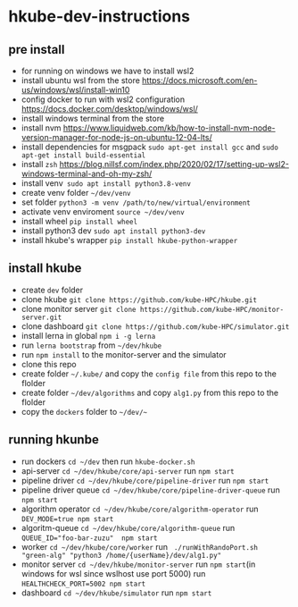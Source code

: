 # hkube-dev-instructions


## pre install

 - for running on windows we have to install wsl2 
 - install ubuntu wsl from the store https://docs.microsoft.com/en-us/windows/wsl/install-win10
 - config docker to run with wsl2 configuration https://docs.docker.com/desktop/windows/wsl/
 - install windows terminal from the store 
 - install nvm https://www.liquidweb.com/kb/how-to-install-nvm-node-version-manager-for-node-js-on-ubuntu-12-04-lts/
 - install dependencies for msgpack  `sudo apt-get install gcc` and `sudo apt-get install build-essential`
 - install `zsh` https://blog.nillsf.com/index.php/2020/02/17/setting-up-wsl2-windows-terminal-and-oh-my-zsh/
 -  install venv` sudo apt install python3.8-venv`
 - create venv folder `~/dev/venv`
 - set folder `python3 -m venv /path/to/new/virtual/environment`
 - activate venv enviroment `source ~/dev/venv`
 - install wheel `pip install wheel`
 - install python3 dev `sudo apt install python3-dev`
 - install hkube's wrapper `pip install hkube-python-wrapper` 

## install hkube
 - create `dev` folder
 - clone hkube `git clone https://github.com/kube-HPC/hkube.git`
 - clone monitor server `git clone https://github.com/kube-HPC/monitor-server.git`
 - clone dashboard `git clone https://github.com/kube-HPC/simulator.git`
 - install lerna in global `npm i -g lerna` 
 - run  `lerna bootstrap` from `~/dev/hkube`
 - run `npm install` to the monitor-server and the simulator 
 - clone this repo 
 - create folder `~/.kube/` and copy the `config file` from this repo to the flolder 
 - create folder `~/dev/algorithms` and copy `alg1.py` from this repo to the flolder 
 - copy the `dockers` folder to `~/dev/~`

## running hkunbe
 - run dockers `cd ~/dev` then run `hkube-docker.sh`
 - api-server `cd ~/dev/hkube/core/api-server` run  `npm start`
 - pipeline driver `cd ~/dev/hkube/core/pipeline-driver` run  `npm start`
 - pipeline driver queue `cd ~/dev/hkube/core/pipeline-driver-queue` run  `npm start`
 - algorithm operator `cd ~/dev/hkube/core/algorithm-operator` run  `DEV_MODE=true npm start`
 - algoritm-queue `cd ~/dev/hkube/core/algorithm-queue` run  `QUEUE_ID="foo-bar-zuzu"  npm start`
 - worker   `cd ~/dev/hkube/core/worker` run  ` ./runWithRandoPort.sh "green-alg" "python3 /home/{userName}/dev/alg1.py"` 
 - monitor server `cd ~/dev/hkube/monitor-server` run  `npm start`(in windows for wsl since wslhost use port 5000) run `HEALTHCHECK_PORT=5002 npm start`
 - dashboard `cd ~/dev/hkube/simulator` run  `npm start`




